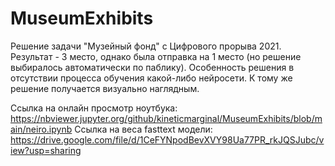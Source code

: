 # MuseumExhibits
Решение задачи "Музейный фонд" с Цифрового прорыва 2021.
Результат - 3 место, однако была отправка на 1 место (но решение выбиралось автоматически по паблику).
Особенность решения в отсутствии процесса обучения какой-либо нейросети. К тому же решение получается визуально наглядным.

Ссылка на онлайн просмотр ноутбука:
https://nbviewer.jupyter.org/github/kineticmarginal/MuseumExhibits/blob/main/neiro.ipynb
Ссылка на веса fasttext модели:
https://drive.google.com/file/d/1CeFYNpodBevXVY98Ua77PR_rkJQSJubc/view?usp=sharing

